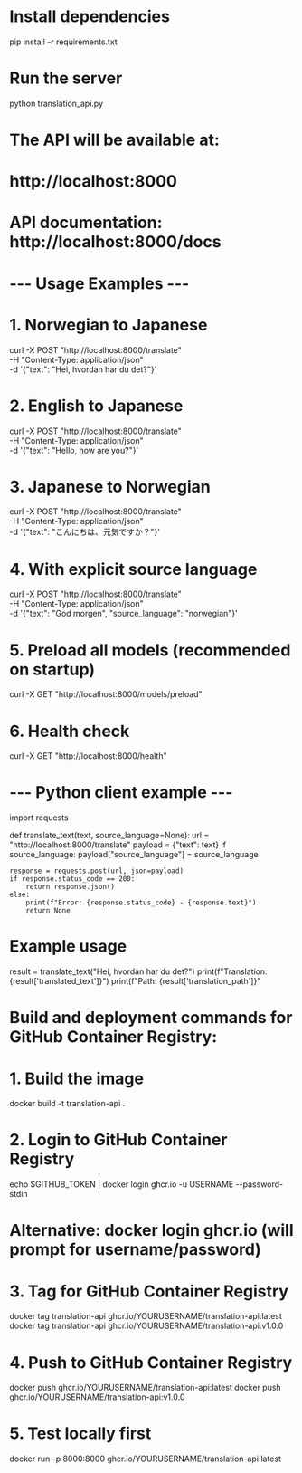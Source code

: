 # Install dependencies
pip install -r requirements.txt

# Run the server
python translation_api.py

# The API will be available at:
# http://localhost:8000
# API documentation: http://localhost:8000/docs

# --- Usage Examples ---

# 1. Norwegian to Japanese
curl -X POST "http://localhost:8000/translate" \
  -H "Content-Type: application/json" \
  -d '{"text": "Hei, hvordan har du det?"}'

# 2. English to Japanese  
curl -X POST "http://localhost:8000/translate" \
  -H "Content-Type: application/json" \
  -d '{"text": "Hello, how are you?"}'

# 3. Japanese to Norwegian
curl -X POST "http://localhost:8000/translate" \
  -H "Content-Type: application/json" \
  -d '{"text": "こんにちは、元気ですか？"}'

# 4. With explicit source language
curl -X POST "http://localhost:8000/translate" \
  -H "Content-Type: application/json" \
  -d '{"text": "God morgen", "source_language": "norwegian"}'

# 5. Preload all models (recommended on startup)
curl -X GET "http://localhost:8000/models/preload"

# 6. Health check
curl -X GET "http://localhost:8000/health"

# --- Python client example ---
import requests

def translate_text(text, source_language=None):
    url = "http://localhost:8000/translate"
    payload = {"text": text}
    if source_language:
        payload["source_language"] = source_language
    
    response = requests.post(url, json=payload)
    if response.status_code == 200:
        return response.json()
    else:
        print(f"Error: {response.status_code} - {response.text}")
        return None

# Example usage
result = translate_text("Hei, hvordan har du det?")
print(f"Translation: {result['translated_text']}")
print(f"Path: {result['translation_path']}"


# Build and deployment commands for GitHub Container Registry:

# 1. Build the image
docker build -t translation-api .

# 2. Login to GitHub Container Registry
echo $GITHUB_TOKEN | docker login ghcr.io -u USERNAME --password-stdin
# Alternative: docker login ghcr.io (will prompt for username/password)

# 3. Tag for GitHub Container Registry
docker tag translation-api ghcr.io/YOURUSERNAME/translation-api:latest
docker tag translation-api ghcr.io/YOURUSERNAME/translation-api:v1.0.0

# 4. Push to GitHub Container Registry  
docker push ghcr.io/YOURUSERNAME/translation-api:latest
docker push ghcr.io/YOURUSERNAME/translation-api:v1.0.0

# 5. Test locally first
docker run -p 8000:8000 ghcr.io/YOURUSERNAME/translation-api:latest
